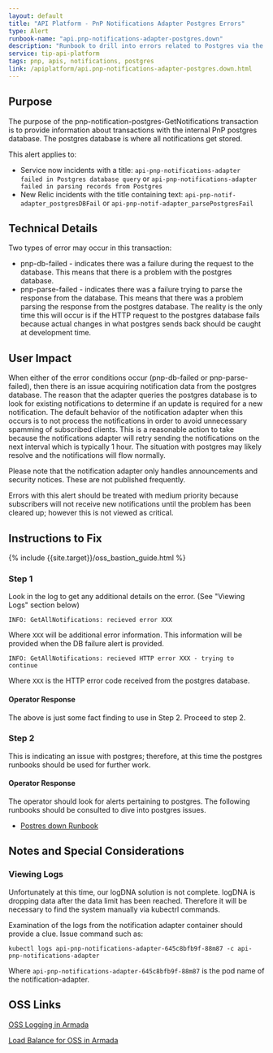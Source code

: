 ```yaml
---
layout: default
title: "API Platform - PnP Notifications Adapter Postgres Errors"
type: Alert
runbook-name: "api.pnp-notifications-adapter-postgres.down"
description: "Runbook to drill into errors related to Postgres via the Notifications Adapter"
service: tip-api-platform
tags: pnp, apis, notifications, postgres
link: /apiplatform/api.pnp-notifications-adapter-postgres.down.html   
---
```


## Purpose
The purpose of the pnp-notification-postgres-GetNotifications transaction is to provide information about transactions with the internal PnP postgres database.  The postgres database is where all notifications get stored.

This alert applies to:
- Service now incidents with a title: `api-pnp-notifications-adapter failed in Postgres database query` or `api-pnp-notifications-adapter failed in parsing records from Postgres`
- New Relic incidents with the title containing text: `api-pnp-notif-adapter_postgresDBFail` or `api-pnp-notif-adapter_parsePostgresFail`

## Technical Details
Two types of error may occur in this transaction:

- pnp-db-failed - indicates there was a failure during the request to the database.  This means that there is a problem with the postgres database.
- pnp-parse-failed - indicates there was a failure trying to parse the response from the database. This means that there was a problem parsing the response from the postgres database.  The reality is the only time this will occur is if the HTTP request to the postgres database fails because actual changes in what postgres sends back should be caught at development time.

## User Impact
When either of the error conditions occur (pnp-db-failed or pnp-parse-failed), then there is an issue acquiring notification data from the postgres database.  The reason that the adapter queries the postgres database is to look for existing notifications to determine if an update is required for a new notification.  The default behavior of the notification adapter when this occurs is to not process the notifications in order to avoid unnecessary spamming of subscribed clients.  This is a reasonable action to take because the notifications adapter will retry sending the notifications on the next interval which is typically 1 hour.  The situation with postgres may likely resolve and the notifications will flow normally.

Please note that the notification adapter only handles announcements and security notices.  These are not published frequently.

Errors with this alert should be treated with medium priority because subscribers will not receive new notifications until the problem has been cleared up; however this is not viewed as critical.

## Instructions to Fix

{% include {{site.target}}/oss_bastion_guide.html %}

### Step 1

Look in the log to get any additional details on the error. (See "Viewing Logs" section below)

`INFO: GetAllNotifications: recieved error XXX`

Where `XXX` will be additional error information.  This information will be provided when the DB failure alert is provided.


`INFO: GetAllNotifications: recieved HTTP error XXX - trying to continue`

Where `XXX` is the HTTP error code received from the postgres database.

#### Operator Response

The above is just some fact finding to use in Step 2.  Proceed to step 2.

### Step 2

This is indicating an issue with postgres; therefore, at this time the postgres runbooks should be used for further work.

#### Operator Response

The operator should look for alerts pertaining to postgres.  The following runbooks should be consulted to dive into postgres issues.

- [Postres down Runbook](api.postgres.down.html)

## Notes and Special Considerations

### Viewing Logs

Unfortunately at this time, our logDNA solution is not complete.  logDNA is dropping data after the data limit has been reached.  Therefore it will be necessary to find the system manually via kubectrl commands.

Examination of the logs from the notification adapter container should provide a clue.  Issue command such as:
```
kubectl logs api-pnp-notifications-adapter-645c8bfb9f-88m87 -c api-pnp-notifications-adapter
```

Where `api-pnp-notifications-adapter-645c8bfb9f-88m87` is the pod name of the notification-adapter.

## OSS Links

[OSS Logging in Armada]({{site.data[site.target].oss-apiplatform.links.oss-logging-armada.link}})

[Load Balance for OSS in Armada]({{site.data[site.target].oss-apiplatform.links.oss-lb-armada.link}})
